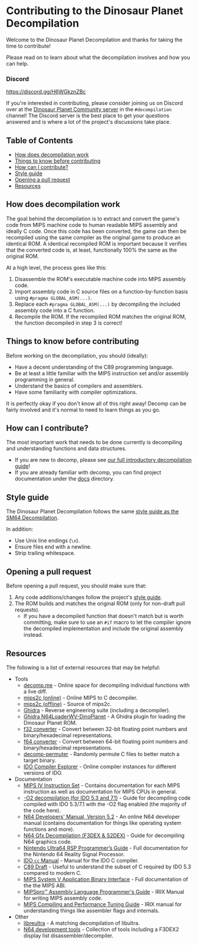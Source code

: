 # Contributing to the Dinosaur Planet Decompilation
Welcome to the Dinosaur Planet Decompilation and thanks for taking the time to contribute!

Please read on to learn about what the decompilation involves and how you can help.


### Discord
https://discord.gg/H6WGkznZBc

If you're interested in contributing, please consider joining us on Discord over at the [Dinosaur Planet Community server](https://discord.gg/H6WGkznZBc) in the `#decompilation` channel! The Discord server is the best place to get your questions answered and is where a lot of the project's discussions take place.


## Table of Contents
- [How does decompilation work](#how-does-decompilation-work)
- [Things to know before contributing](#things-to-know-before-contributing)
- [How can I contribute?](#how-can-i-contribute)
- [Style guide](#style-guide)
- [Opening a pull request](#opening-a-pull-request)
- [Resources](#resources)


## How does decompilation work
The goal behind the decompilation is to extract and convert the game's code from MIPS machine code to human readable MIPS assembly and ideally C code. Once this code has been converted, the game can then be recompiled using the same compiler as the original game to produce an identical ROM. A identical recompiled ROM is important because it verifies that the converted code is, at least, functionally 100% the same as the original ROM.

At a high level, the process goes like this:
1. Disassemble the ROM's executable machine code into MIPS assembly code.
2. Import assembly code in C source files on a function-by-function basis using `#pragma GLOBAL_ASM(...)`.
3. Replace each `#pragma GLOBAL_ASM(...)` by decompiling the included assembly code into a C function.
4. Recompile the ROM. If the recompiled ROM matches the original ROM, the function decompiled in step 3 is correct!


## Things to know before contributing
Before working on the decompilation, you should (ideally):
- Have a decent understanding of the C89 programming language.
- Be at least a little familiar with the MIPS instruction set and/or assembly programming in general.
- Understand the basics of compilers and assemblers.
- Have some familiarity with compiler optimizations.

It is perfectly okay if you don't know all of this right away! Decomp can be fairly involved and it's normal to need to learn things as you go.


## How can I contribute?
The most important work that needs to be done currently is decompiling and understanding functions and data structures.

- If you are new to decomp, please see [our full introductory decompilation guide](docs/Guide.md)!
- If you are already familiar with decomp, you can find project documentation under the [docs](./docs) directory.


## Style guide
The Dinosaur Planet Decompilation follows the same [style guide as the SM64 Decompilation](https://docs.google.com/document/d/1T_6dUj32QOscrMOMDsr7bY0esohswEAstKCO4gFn6t0).

In addition:
- Use Unix line endings (`\n`).
- Ensure files end with a newline.
- Strip trailing whitespace.


## Opening a pull request
Before opening a pull request, you should make sure that:

1. Any code additions/changes follow the project's [style guide](#style-guide).
2. The ROM builds and matches the original ROM (only for non-draft pull requests).
    - If you have a decompiled function that doesn't match but is worth committing, make sure to use an `#if` macro to let the compiler ignore the decompiled implementation and include the original assembly instead.


## Resources
The following is a list of external resources that may be helpful:
- Tools
    - [decomp.me](https://decomp.me/) - Online space for decompiling individual functions with a live diff.
    - [mips2c (online)](https://simonsoftware.se/other/mips_to_c.py) - Online MIPS to C decompiler.
    - [mips2c (offline)](https://github.com/matt-kempster/mips_to_c) - Source of mips2c.
    - [Ghidra](https://ghidra-sre.org/) - Reverse engineering suite (including a decompiler).
    - [Ghidra N64LoaderWV-DinoPlanet](https://github.com/HugoPeters/N64LoaderWV-DinoPlanet) - A Ghidra plugin for loading the Dinosaur Planet ROM.
    - [f32 converter](https://www.h-schmidt.net/FloatConverter/IEEE754.html) - Convert between 32-bit floating point numbers and binary/hexadecimal representations.
    - [f64 converter](https://babbage.cs.qc.cuny.edu/IEEE-754.old/64bit.html) - Convert between 64-bit floating point numbers and binary/hexadecimal representations.
    - [decomp-permuter](https://github.com/simonlindholm/decomp-permuter) - Randomly permute C files to better match a target binary.
    - [IDO Compiler Explorer](https://compiler.queueram.com/) - Online compiler instances for different versions of IDO.
- Documentation
    - [MIPS IV Instruction Set](http://math-atlas.sourceforge.net/devel/assembly/mips-iv.pdf) - Contains documentation for each MIPS instruction as well as documentation for MIPS CPUs in general.
    - [-O2 decompilation (for IDO 5.3 and 7.1)](https://hackmd.io/vPmcgdaFSlq4R2mfkq4bJg) - Guide for decompiling code compiled with IDO 5.3/7.1 with the -O2 flag enabled (the majority of the code here).
    - [N64 Developers' Manual, Version 5.2](https://jrra.zone/n64/doc/) - An online N64 developer manual (contains documentation for things like operating system functions and more).
    - [N64 Gfx Decompilation (F3DEX & S2DEX)](https://hackmd.io/m3E7g2YaSxiwUv9QKBLYyA) - Guide for decompiling N64 graphics code.
    - [Nintendo Ultra64 RSP Programmer’s Guide](https://ultra64.ca/files/documentation/silicon-graphics/SGI_Nintendo_64_RSP_Programmers_Guide.pdf) - Full documentation for the Nintendo 64 Reality Signal Processor.
    - [IDO `cc` Manual](https://cocky-wescoff-177c47.netlify.app/cc_manual.html) - Manual for the IDO C compiler.
    - [C89 Draft](https://port70.net/~nsz/c/c89/c89-draft.html) - Useful to understand the subset of C required by IDO 5.3 compared to modern C.
    - [MIPS System V Application Binary Interface](https://refspecs.linuxfoundation.org/elf/mipsabi.pdf) - Full documentation of the the MIPS ABI.
    - [MIPSpro™ Assembly Language Programmer's Guide](https://techpubs.jurassic.nl/library/manuals/2000/007-2418-001/pdf/007-2418-001.pdf) - IRIX Manual for writing MIPS assembly code.
    - [MIPS Compiling and Performance Tuning Guide](https://techpubs.jurassic.nl/library/manuals/2000/007-2479-001/pdf/007-2479-001.pdf) - IRIX manual for understanding things like assembler flags and internals.
- Other
    - [libreultra](https://github.com/n64decomp/libreultra/) - A matching decompilation of libultra. 
    - [N64 development tools](https://github.com/glankk/n64) - Collection of tools including a F3DEX2 display list disassembler/decompiler.
